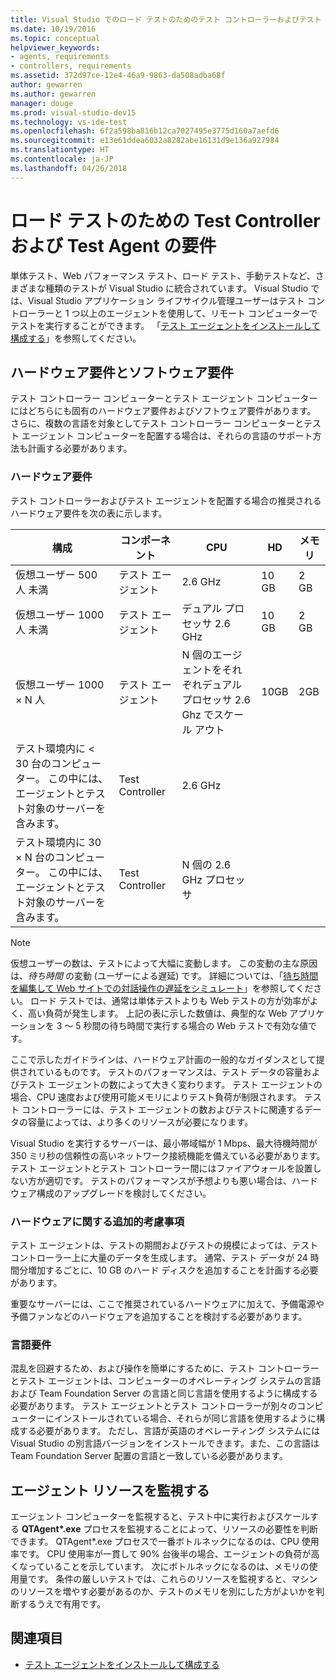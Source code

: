 ```yaml
---
title: Visual Studio でのロード テストのためのテスト コントローラーおよびテスト エージェントの要件
ms.date: 10/19/2016
ms.topic: conceptual
helpviewer_keywords:
- agents, requirements
- controllers, requirements
ms.assetid: 372d97ce-12e4-46a9-9863-da508adba68f
author: gewarren
ms.author: gewarren
manager: douge
ms.prod: visual-studio-dev15
ms.technology: vs-ide-test
ms.openlocfilehash: 6f2a598ba816b12ca7027495e3775d160a7aefd6
ms.sourcegitcommit: e13e61ddea6032a8282abe16131d9e136a927984
ms.translationtype: HT
ms.contentlocale: ja-JP
ms.lasthandoff: 04/26/2018
---
```

# <a name="test-controller-and-test-agent-requirements-for-load-testing"></a>ロード テストのための Test Controller および Test Agent の要件

単体テスト、Web パフォーマンス テスト、ロード テスト、手動テストなど、さまざまな種類のテストが Visual Studio に統合されています。 Visual Studio では、Visual Studio アプリケーション ライフサイクル管理ユーザーはテスト コントローラーと 1 つ以上のエージェントを使用して、リモート コンピューターでテストを実行することができます。 「[テスト エージェントをインストールして構成する](../test/lab-management/install-configure-test-agents.md)」を参照してください。

## <a name="hardware-and-software-requirements"></a>ハードウェア要件とソフトウェア要件

テスト コントローラー コンピューターとテスト エージェント コンピューターにはどちらにも固有のハードウェア要件およびソフトウェア要件があります。 さらに、複数の言語を対象としてテスト コントローラー コンピューターとテスト エージェント コンピューターを配置する場合は、それらの言語のサポート方法も計画する必要があります。

### <a name="hardware-requirements"></a>ハードウェア要件

テスト コントローラーおよびテスト エージェントを配置する場合の推奨されるハードウェア要件を次の表に示します。

|**構成**|**コンポーネント**|**CPU**|**HD**|**メモリ**|
|-----------------------|-------------------|-------------|------------|----------------|
|仮想ユーザー 500 人 未満|テスト エージェント|2.6 GHz|10 GB|2 GB|
|仮想ユーザー 1000 人 未満|テスト エージェント|デュアル プロセッサ 2.6 GHz|10 GB|2 GB|
|仮想ユーザー 1000 × N 人|テスト エージェント|N 個のエージェントをそれぞれデュアル プロセッサ 2.6 Ghz でスケール アウト|10GB|2GB|
|テスト環境内に \< 30 台のコンピューター。 この中には、エージェントとテスト対象のサーバーを含みます。|Test Controller|2.6 GHz|||
|テスト環境内に 30 × N 台のコンピューター。 この中には、エージェントとテスト対象のサーバーを含みます。|Test Controller|N 個の 2.6 GHz プロセッサ|||

> [!NOTE]
> 仮想ユーザーの数は、テストによって大幅に変動します。 この変動の主な原因は、*待ち時間* の変動 (ユーザーによる遅延) です。 詳細については、「[待ち時間を編集して Web サイトでの対話操作の遅延をシミュレート](../test/edit-think-times-in-load-test-scenarios.md)」を参照してください。 ロード テストでは、通常は単体テストよりも Web テストの方が効率がよく、高い負荷が発生します。 上記の表に示した数値は、典型的な Web アプリケーションを 3 ～ 5 秒間の待ち時間で実行する場合の Web テストで有効な値です。

ここで示したガイドラインは、ハードウェア計画の一般的なガイダンスとして提供されているものです。 テストのパフォーマンスは、テスト データの容量およびテスト エージェントの数によって大きく変わります。 テスト エージェントの場合、CPU 速度および使用可能メモリによりテスト負荷が制限されます。 テスト コントローラーには、テスト エージェントの数およびテストに関連するデータの容量によっては、より多くのリソースが必要になります。

Visual Studio を実行するサーバーは、最小帯域幅が 1 Mbps、最大待機時間が 350 ミリ秒の信頼性の高いネットワーク接続機能を備えている必要があります。 テスト エージェントとテスト コントローラー間にはファイアウォールを設置しない方が適切です。 テストのパフォーマンスが予想よりも悪い場合は、ハードウェア構成のアップグレードを検討してください。

### <a name="additional-hardware-considerations"></a>ハードウェアに関する追加的考慮事項

テスト エージェントは、テストの期間およびテストの規模によっては、テスト コントローラー上に大量のデータを生成します。 通常、テスト データが 24 時間分増加するごとに、10 GB のハード ディスクを追加することを計画する必要があります。

重要なサーバーには、ここで推奨されているハードウェアに加えて、予備電源や予備ファンなどのハードウェアを追加することを検討する必要があります。

### <a name="language-requirements"></a>言語要件

混乱を回避するため、および操作を簡単にするために、テスト コントローラーとテスト エージェントは、コンピューターのオペレーティング システムの言語および Team Foundation Server の言語と同じ言語を使用するように構成する必要があります。 テスト エージェントとテスト コントローラーが別々のコンピューターにインストールされている場合、それらが同じ言語を使用するように構成する必要があります。 ただし、言語が英語のオペレーティング システムには Visual Studio の別言語バージョンをインストールできます。また、この言語は Team Foundation Server 配置の言語と一致している必要があります。

## <a name="monitor-agent-resources"></a>エージェント リソースを監視する

エージェント コンピューターを監視すると、テスト中に実行およびスケールする **QTAgent\*.exe** プロセスを監視することによって、リソースの必要性を判断できます。 QTAgent*.exe プロセスで一番ボトルネックになるのは、CPU 使用率です。 CPU 使用率が一貫して 90% 台後半の場合、エージェントの負荷が高くなっていることを示しています。 次にボトルネックになるのは、メモリの使用量です。 条件の厳しいテストでは、これらのリソースを監視すると、マシンのリソースを増やす必要があるのか、テストのメモリを別にした方がよいかを判断するうえで有用です。

## <a name="see-also"></a>関連項目

- [テスト エージェントをインストールして構成する](../test/lab-management/install-configure-test-agents.md)